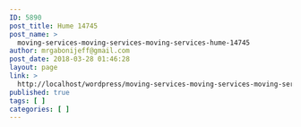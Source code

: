 ```yaml
---
ID: 5890
post_title: Hume 14745
post_name: >
  moving-services-moving-services-moving-services-hume-14745
author: mrgabonijeff@gmail.com
post_date: 2018-03-28 01:46:28
layout: page
link: >
  http://localhost/wordpress/moving-services-moving-services-moving-services-hume-14745/
published: true
tags: [ ]
categories: [ ]
---
```

